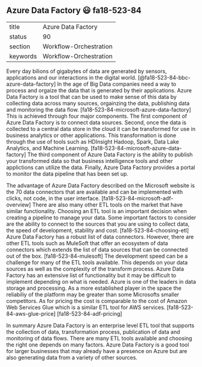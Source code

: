 ## Azure Data Factory :smiley: fa18-523-84


|          |                        |
| -------- | ---------------------- |
| title    | Azure Data Factory     | 
| status   | 90                     |
| section  | Workflow-Orchestration |
| keywords | Workflow-Orchestration |

Every day bilions of gigabytes of data are generated by sensors, applications and our interactions in the digital world. [@fa18-523-84-bbc-azure-data-factory]  In the age of Big Data companies need a way to process and orgaize the data that is generated by their applications.   Azure Data Factory is a tool that can be used to make sense of this data by collecting data across many sources, orgainzing the data, publishing data and monitoring the data flow. [fa18-523-84-microsoft-azure-data-factory]  This is achieved through four major components.  The first component of Azure Data Factory is to connect data sources.  Second, once the data is collected to a central data store in the cloud it can be transformed for use in business analytics or other applications.  This transformation is done through the use of tools such as HDInsight Hadoop, Spark, Data Lake Analytics, and Machine Learning. [fa18-523-84-microsoft-azure-data-factory] The third component of Azure Data Factory is the ability to publish your transformed data so that business intelligence tools and other applictions can utilize the data.  Finally, Azure Data Factory provides a portal to monitor the data pipeline that has been set up.  

The advantage of Azure Data Factory described on the Microsoft website is the 70 data connectors that are available and can be implemented with clicks, not code, in the user interface. [fa18-523-84-microsoft-adf-overview]  There are also many other ETL tools on the market that have similar functionality.  Choosing an ETL tool is an important decision when creating a pipeline to manage your data.  Some important factors to consider are the ability to connect to the sources that you are using to collect data, the speed of development, stability and cost. [fa18-523-84-choosing-etl] Azure Data Factory has a robust list of data connectors.  However, there are other ETL tools such as MuleSoft that offer an ecosystem of data connectors which extends the list of data sources that can be connected out of the box. [fa18-523-84-mulesoft] The development speed can be a challenge for many of the ETL tools available.  This depends on your data sources as well as the complexity of the transform process.  Azure Data Factory has an extensive list of functionality but it may be difficult to implement depending on what is needed.  Azure is one of the leaders in data storage and processing.  As a more established player in the space the reliabiliy of the platform may be greater than some Microsofts smaller competitors.  As for pricing the cost is comparable to the cost of Amazon Web Services Glue which is a similar ETL tool for AWS services. [fa18-523-84-aws-glue-price] [fa18-523-84-adf-pricing]

In summary Azure Data Factory is an enterprise level ETL tool that supports the collection of data, transformation process, publication of data and monitoring of data flows.  There are many ETL tools available and choosing the right one depends on many factors.  Azure Data Factory is a good tool for larger businesses that may already have a presence on Azure but are also generating data from a variety of other sources.
